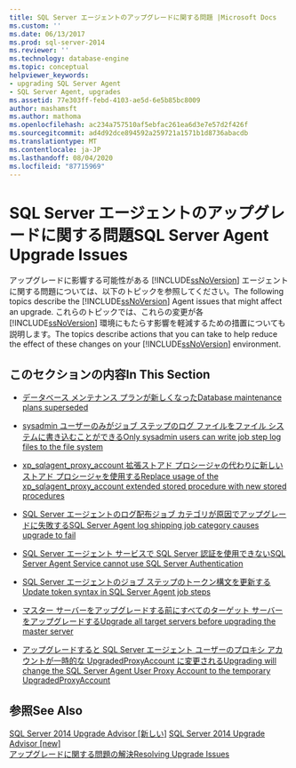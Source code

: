 ```yaml
---
title: SQL Server エージェントのアップグレードに関する問題 |Microsoft Docs
ms.custom: ''
ms.date: 06/13/2017
ms.prod: sql-server-2014
ms.reviewer: ''
ms.technology: database-engine
ms.topic: conceptual
helpviewer_keywords:
- upgrading SQL Server Agent
- SQL Server Agent, upgrades
ms.assetid: 77e303ff-febd-4103-ae5d-6e5b85bc8009
author: mashamsft
ms.author: mathoma
ms.openlocfilehash: ac234a757510af5ebfac261ea6d3e7e57d2f426f
ms.sourcegitcommit: ad4d92dce894592a259721a1571b1d8736abacdb
ms.translationtype: MT
ms.contentlocale: ja-JP
ms.lasthandoff: 08/04/2020
ms.locfileid: "87715969"
---
```

# <a name="sql-server-agent-upgrade-issues"></a><span data-ttu-id="d44e8-102">SQL Server エージェントのアップグレードに関する問題</span><span class="sxs-lookup"><span data-stu-id="d44e8-102">SQL Server Agent Upgrade Issues</span></span>
  <span data-ttu-id="d44e8-103">アップグレードに影響する可能性がある [!INCLUDE[ssNoVersion](../../includes/ssnoversion-md.md)] エージェントに関する問題については、以下のトピックを参照してください。</span><span class="sxs-lookup"><span data-stu-id="d44e8-103">The following topics describe the [!INCLUDE[ssNoVersion](../../includes/ssnoversion-md.md)] Agent issues that might affect an upgrade.</span></span> <span data-ttu-id="d44e8-104">これらのトピックでは、これらの変更が各 [!INCLUDE[ssNoVersion](../../includes/ssnoversion-md.md)] 環境にもたらす影響を軽減するための措置についても説明します。</span><span class="sxs-lookup"><span data-stu-id="d44e8-104">The topics describe actions that you can take to help reduce the effect of these changes on your [!INCLUDE[ssNoVersion](../../includes/ssnoversion-md.md)] environment.</span></span>  
  
## <a name="in-this-section"></a><span data-ttu-id="d44e8-105">このセクションの内容</span><span class="sxs-lookup"><span data-stu-id="d44e8-105">In This Section</span></span>  
  
-   [<span data-ttu-id="d44e8-106">データベース メンテナンス プランが新しくなった</span><span class="sxs-lookup"><span data-stu-id="d44e8-106">Database maintenance plans superseded</span></span>](../../../2014/sql-server/install/database-maintenance-plans-superseded.md)  
  
-   [<span data-ttu-id="d44e8-107">sysadmin ユーザーのみがジョブ ステップのログ ファイルをファイル システムに書き込むことができる</span><span class="sxs-lookup"><span data-stu-id="d44e8-107">Only sysadmin users can write job step log files to the file system</span></span>](../../../2014/sql-server/install/only-sysadmin-users-can-write-job-step-log-files-to-the-file-system.md)  
  
-   [<span data-ttu-id="d44e8-108">xp_sqlagent_proxy_account 拡張ストアド プロシージャの代わりに新しいストアド プロシージャを使用する</span><span class="sxs-lookup"><span data-stu-id="d44e8-108">Replace usage of the xp_sqlagent_proxy_account extended stored procedure with new stored procedures</span></span>](../../../2014/sql-server/install/replace-xp-sqlagent-proxy-account-extended-sp-with-new-stored-procedures.md)  
  
-   [<span data-ttu-id="d44e8-109">SQL Server エージェントのログ配布ジョブ カテゴリが原因でアップグレードに失敗する</span><span class="sxs-lookup"><span data-stu-id="d44e8-109">SQL Server Agent log shipping job category causes upgrade to fail</span></span>](../../../2014/sql-server/install/sql-server-agent-log-shipping-job-category-causes-upgrade-to-fail.md)  
  
-   [<span data-ttu-id="d44e8-110">SQL Server エージェント サービスで SQL Server 認証を使用できない</span><span class="sxs-lookup"><span data-stu-id="d44e8-110">SQL Server Agent Service cannot use SQL Server Authentication</span></span>](../../../2014/sql-server/install/sql-server-agent-service-cannot-use-sql-server-authentication.md)  
  
-   [<span data-ttu-id="d44e8-111">SQL Server エージェントのジョブ ステップのトークン構文を更新する</span><span class="sxs-lookup"><span data-stu-id="d44e8-111">Update token syntax in SQL Server Agent job steps</span></span>](../../../2014/sql-server/install/update-token-syntax-in-sql-server-agent-job-steps.md)  
  
-   [<span data-ttu-id="d44e8-112">マスター サーバーをアップグレードする前にすべてのターゲット サーバーをアップグレードする</span><span class="sxs-lookup"><span data-stu-id="d44e8-112">Upgrade all target servers before upgrading the master server</span></span>](../../../2014/sql-server/install/upgrade-all-target-servers-before-upgrading-the-master-server.md)  
  
-   [<span data-ttu-id="d44e8-113">アップグレードすると SQL Server エージェント ユーザーのプロキシ アカウントが一時的な UpgradedProxyAccount に変更される</span><span class="sxs-lookup"><span data-stu-id="d44e8-113">Upgrading will change the SQL Server Agent User Proxy Account to the temporary UpgradedProxyAccount</span></span>](../../../2014/sql-server/install/upgrading-changes-sql-server-agent-user-proxy-account-to-temporary-account.md)  
  
## <a name="see-also"></a><span data-ttu-id="d44e8-114">参照</span><span class="sxs-lookup"><span data-stu-id="d44e8-114">See Also</span></span>  
 <span data-ttu-id="d44e8-115">[SQL Server 2014 Upgrade Advisor &#91;新しい&#93;](sql-server-2014-upgrade-advisor.md) </span><span class="sxs-lookup"><span data-stu-id="d44e8-115">[SQL Server 2014 Upgrade Advisor &#91;new&#93;](sql-server-2014-upgrade-advisor.md) </span></span>  
 [<span data-ttu-id="d44e8-116">アップグレードに関する問題の解決</span><span class="sxs-lookup"><span data-stu-id="d44e8-116">Resolving Upgrade Issues</span></span>](../../../2014/sql-server/install/resolving-upgrade-issues.md)  
  
  
